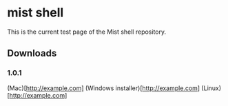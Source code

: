 # mist shell

This is the current test page of the Mist shell repository.

## Downloads

### 1.0.1
(Mac)[http://example.com]
(Windows installer)[http://example.com]
(Linux)[http://example.com]

